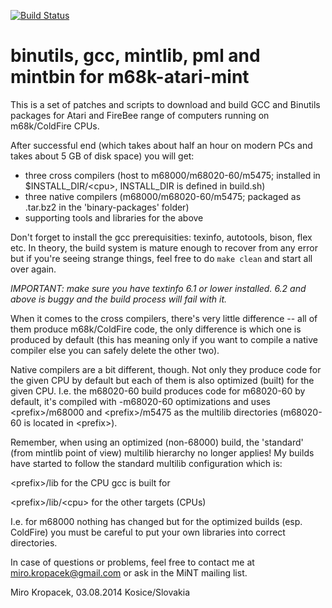 [![Build Status](https://travis-ci.org/mikrosk/m68k-atari-mint-build.svg?branch=master)](https://travis-ci.org/mikrosk/m68k-atari-mint-build)

binutils, gcc, mintlib, pml and mintbin for m68k-atari-mint
===========================================================

This is a set of patches and scripts to download and build GCC and Binutils
packages for Atari and FireBee range of computers running on m68k/ColdFire
CPUs.

After successful end (which takes about half an hour on modern PCs and takes
about 5 GB of disk space) you will get:

- three cross compilers (host to m68000/m68020-60/m5475; installed in
  $INSTALL_DIR/\<cpu\>, INSTALL_DIR is defined in build.sh)
- three native compilers (m68000/m68020-60/m5475; packaged as .tar.bz2 in
  the 'binary-packages' folder)
- supporting tools and libraries for the above

Don't forget to install the gcc prerequisities: texinfo, autotools, bison,
flex etc. In theory, the build system is mature enough to recover from any
error but if you're seeing strange things, feel free to do `make clean` and
start all over again.

*IMPORTANT: make sure you have textinfo 6.1 or lower installed. 6.2 and above is
buggy and the build process will fail with it.*

When it comes to the cross compilers, there's very little difference -- all
of them produce m68k/ColdFire code, the only difference is which one is
produced by default (this has meaning only if you want to compile a native
compiler else you can safely delete the other two).

Native compilers are a bit different, though. Not only they produce code for
the given CPU by default but each of them is also optimized (built) for the
given CPU. I.e. the m68020-60 build produces code for m68020-60 by default,
it's compiled with -m68020-60 optimizations and uses \<prefix\>/m68000 and
\<prefix\>/m5475 as the multilib directories (m68020-60 is located in
\<prefix\>).

Remember, when using an optimized (non-68000) build, the 'standard' (from
mintlib point of view) multilib hierarchy no longer applies! My builds have
started to follow the standard multilib configuration which is:

\<prefix\>/lib for the CPU gcc is built for

\<prefix\>/lib/\<cpu\> for the other targets (CPUs)

I.e. for m68000 nothing has changed but for the optimized builds (esp.
ColdFire) you must be careful to put your own libraries into correct
directories.

In case of questions or problems, feel free to contact me at
miro.kropacek@gmail.com or ask in the MiNT mailing list.

Miro Kropacek,
03.08.2014
Kosice/Slovakia
